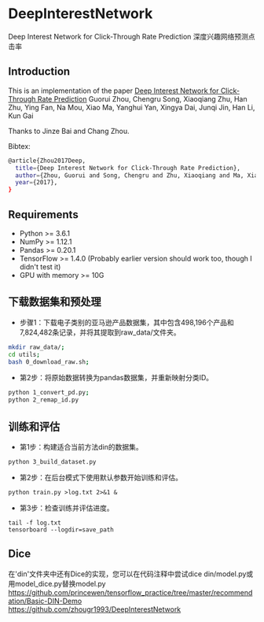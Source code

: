# DeepInterestNetwork
Deep Interest Network for Click-Through Rate Prediction
深度兴趣网络预测点击率

## Introduction
This is an implementation of the paper [Deep Interest Network for Click-Through Rate Prediction](https://arxiv.org/abs/1706.06978) Guorui Zhou, Chengru Song, Xiaoqiang Zhu, Han Zhu, Ying Fan, Na Mou, Xiao Ma, Yanghui Yan, Xingya Dai, Junqi Jin, Han Li, Kun Gai

Thanks to Jinze Bai and Chang Zhou.

Bibtex:
```sh
@article{Zhou2017Deep,
  title={Deep Interest Network for Click-Through Rate Prediction},
  author={Zhou, Guorui and Song, Chengru and Zhu, Xiaoqiang and Ma, Xiao and Yan, Yanghui and Dai, Xingya and Zhu, Han and Jin, Junqi and Li, Han and Gai, Kun},
  year={2017},
}
```

## Requirements
* Python >= 3.6.1
* NumPy >= 1.12.1
* Pandas >= 0.20.1
* TensorFlow >= 1.4.0 (Probably earlier version should work too, though I didn't test it)
* GPU with memory >= 10G

## 下载数据集和预处理
* 步骤1：下载电子类别的亚马逊产品数据集，其中包含498,196个产品和7,824,482条记录，并将其提取到raw_data/文件夹。
```sh
mkdir raw_data/;
cd utils;
bash 0_download_raw.sh;
```
* 第2步：将原始数据转换为pandas数据集，并重新映射分类ID。
```sh
python 1_convert_pd.py;
python 2_remap_id.py
```

## 训练和评估

* 第1步：构建适合当前方法din的数据集。
```
python 3_build_dataset.py
```
* 第2步：在后台模式下使用默认参数开始训练和评估。
```
python train.py >log.txt 2>&1 &
```
* 第3步：检查训练并评估进度。
```
tail -f log.txt
tensorboard --logdir=save_path
```

## Dice
在'din'文件夹中还有Dice的实现，您可以在代码注释中尝试dice din/model.py或用model_dice.py替换model.py
https://github.com/princewen/tensorflow_practice/tree/master/recommendation/Basic-DIN-Demo
https://github.com/zhougr1993/DeepInterestNetwork